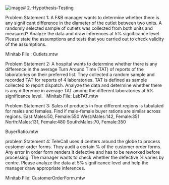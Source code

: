 ![image](https://github.com/123ashishrawat/2.-Hypothesis-Testing/assets/143783149/cb2d438a-2c9d-454c-b549-d8b9bc608e7e)# 2.-Hypothesis-Testing

Problem Statement 1: A F&B manager wants to determine whether there is any significant difference in the diameter of the cutlet between two units. A randomly selected sample of cutlets was collected from both units and measured? Analyze the data and draw inferences at 5% significance level. Please state the assumptions and tests that you carried out to check validity of the assumptions.

Minitab File : Cutlets.mtw

Problem Statement 2: A hospital wants to determine whether there is any difference in the average Turn Around Time (TAT) of reports of the laboratories on their preferred list. They collected a random sample and recorded TAT for reports of 4 laboratories. TAT is defined as sample collected to report dispatch.
Analyze the data and determine whether there is any difference in average TAT among the different laboratories at 5% significance level.
 
Minitab File: LabTAT.mtw
 

Problem Statement 3: Sales of products in four different regions is tabulated for males and females. Find if male-female buyer rations are similar across regions. 
East:Males:50, Female:550
West:Males:142, Female:351
North:Males:131, Female:480
South:Males:70,  Female:350

BuyerRatio.mtw


problem Statement 4: TeleCall uses 4 centers around the globe to process customer order forms. They audit a certain %  of the customer order forms. Any error in order form renders it defective and has to be reworked before processing.  The manager wants to check whether the defective %  varies by centre. Please analyze the data at 5% significance level and help the manager draw appropriate inferences.

Minitab File: CustomerOrderForm.mtw
 
